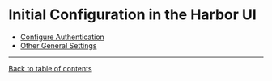 # Initial Configuration in the Harbor UI

- [Configure Authentication](configure_authentication.md)
- [Other General Settings](general_settings.md)

----------

[Back to table of contents](../../_index.md)